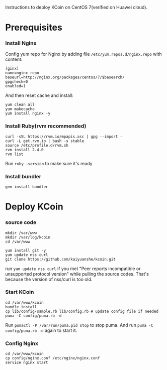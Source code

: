 Instructions to deploy KCoin on CentOS 7(verified on Huawei cloud).

# Prerequisites

### Install Nginx
Config yum repo for Nginx by adding file `/etc/yum.repos.d/nginx.repo` with content:
```
[ginx]
name=nginx repo
baseurl=http://nginx.org/packages/centos/7/$basearch/
gpgcheck=0
enabled=1
```
And then reset cache and install:
```
yum clean all
yum makecache
yum install nginx -y
```

### Install Ruby(rvm recommended)

```
curl -sSL https://rvm.io/mpapis.asc | gpg --import -
curl -L get.rvm.io | bash -s stable
source /etc/profile.d/rvm.sh
rvm install 2.4.0
rvm list
```
Run `ruby -version` to make sure it's ready

### Install bundler
```
gem install bundler
```

# Deploy KCoin
### source code
```
mkdir /var/www
mkdir /var/log/kcoin
cd /var/www

yum install git -y
yum update nss curl
git clone https://github.com/kaiyuanshe/kcoin.git
```
run `yum update nss curl` if you met "Peer reports incompatible or unsupported protocol version" while pulling the source codes.
That's because the version of nss/curl is too old.

### Start KCoin
```
cd /var/www/kcoin
bundle install
cp lib/config-sample.rb lib/config.rb # update config file if needed
puma -C config/puma.rb -d
```
Run `pumactl -P /var/run/puma.pid stop` to stop puma. And run `puma -C config/puma.rb -d` again to start it.

### Config Nginx
```
cd /var/www/kcoin
cp config/nginx.conf /etc/nginx/nginx.conf
service nginx start
```
